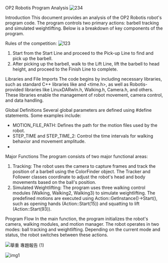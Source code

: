 OP2 Robotis Program Analysis
![234](https://github.com/user-attachments/assets/a684d473-66bb-4069-8275-af4a729e0c6b)

Introduction
This document provides an analysis of the OP2 Robotis robot's program code. The program controls two primary actions: barbell tracking and simulated weightlifting. Below is a breakdown of key components of the program.

Rules of the competition:
![123](https://github.com/user-attachments/assets/ffd9a109-cf4f-4db0-920f-df0cef3b0ecb)

1. Start from the Start Line and proceed to the Pick-up Line to find and pick up the barbell.
2. After picking up the barbell, walk to the Lift Line, lift the barbell to head height, and proceed to the Finish Line to complete.

Libraries and File Imports
The code begins by including necessary libraries, such as standard C++ libraries like <iostream> and <time.h>, as well as Robotis-provided libraries like LinuxDARwIn.h, Walking.h, Camera.h, and others. These libraries enable the management of robot movement, camera control, and data handling.

Global Definitions
Several global parameters are defined using #define statements. Some examples include:
- MOTION_FILE_PATH: Defines the path for the motion files used by the robot.
- STEP_TIME and STEP_TIME_2: Control the time intervals for walking behavior and movement amplitude.
- 
Major Functions
The program consists of two major functional areas:
1. Tracking: The robot uses the camera to capture frames and track the position of a barbell using the ColorFinder object. The Tracker and Follower classes coordinate to adjust the robot's head and body movements based on the ball's position.
2. Simulated Weightlifting: The program uses three walking control modules (Walking, Walking2, Walking3) to simulate weightlifting. The predefined motions are executed using Action::GetInstance()->Start(), such as opening hands (Action::Start(15)) and squatting to lift (Action::Start(93)).

Program Flow
In the main function, the program initializes the robot's camera, walking modules, and motion manager. The robot operates in two modes: ball tracking and weightlifting. Depending on the current mode and status, the robot switches between these actions.

![舉重 專題報告 (1)](https://github.com/user-attachments/assets/bdc47880-0f7f-4ac7-9574-d5c377d56379)

![img1](https://github.com/user-attachments/assets/92a5c83b-0543-4de7-839d-5f3ba02187f8)

